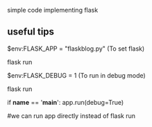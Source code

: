 simple code implementing flask

useful tips
-----------------

$env:FLASK_APP = "flaskblog.py" (To set flask)

flask run

$env:FLASK_DEBUG = 1  (To run in debug mode)

flask run

if __name__ == '__main__':
    app.run(debug=True)
    
#we can run app directly instead of flask run
